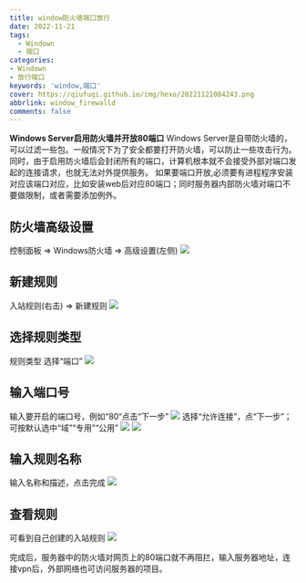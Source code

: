 ```yaml
---
title: window防火墙端口放行
date: 2022-11-21
tags:
  - Windown
  - 端口
categories: 
- Windown
- 放行端口
keywords: 'window,端口'
cover: https://qiufuqi.github.io/img/hexo/20221121084243.png
abbrlink: window_firewalld
comments: false
---
```


**Windows Server启用防火墙并开放80端口**
Windows Server是自带防火墙的，可以过滤一些包。一般情况下为了安全都要打开防火墙，可以防止一些攻击行为。同时，由于启用防火墙后会封闭所有的端口，计算机根本就不会接受外部对端口发起的连接请求，也就无法对外提供服务。
如果要端口开放,必须要有进程程序安装对应该端口对应，比如安装web后对应80端口；同时服务器内部防火墙对端口不要做限制，或者需要添加例外。

## 防火墙高级设置
控制面板 => Windows防火墙 => 高级设置(左侧)
![](https://qiufuqi.github.io/img/hexo/20221121084445.png)
## 新建规则
入站规则(右击) => 新建规则
![](https://qiufuqi.github.io/img/hexo/20221121084619.png)
## 选择规则类型
规则类型 选择“端口”
![](https://qiufuqi.github.io/img/hexo/20221121084656.png)
## 输入端口号
输入要开启的端口号，例如“80“点击“下一步”
![](https://qiufuqi.github.io/img/hexo/20221121085200.png)
选择“允许连接”，点“下一步”；可按默认选中“域”“专用”“公用”
![](https://qiufuqi.github.io/img/hexo/20221121085254.png)
![](https://qiufuqi.github.io/img/hexo/20221121085303.png)
## 输入规则名称
输入名称和描述，点击完成
![](https://qiufuqi.github.io/img/hexo/20221121085339.png)
## 查看规则
可看到自己创建的入站规则
![](https://qiufuqi.github.io/img/hexo/20221121085401.png)

完成后，服务器中的防火墙对网页上的80端口就不再阻拦，输入服务器地址，连接vpn后，外部网络也可访问服务器的项目。












